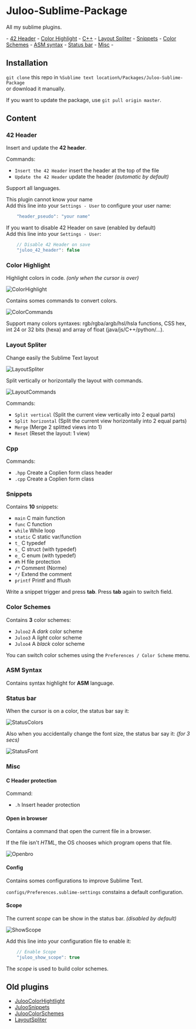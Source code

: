 # Juloo-Sublime-Package

All my sublime plugins.

\- [42 Header](#42-header) - [Color Highlight](#color-highlight) - [C++](#cpp) - [Layout Spliter](#layout-spliter) - [Snippets](#snippets) - [Color Schemes](#color-schemes) - [ASM syntax](#asm-syntax) - [Status bar](#status-bar) - [Misc](#misc) -

## Installation

`git clone` this repo in `%Sublime text location%/Packages/Juloo-Sublime-Package`<br />
or download it manually.

If you want to update the package, use `git pull origin master`.

## Content

### 42 Header

Insert and update the **42 header**.

Commands:
* `Insert the 42 Header` insert the header at the top of the file
* `Update the 42 Header` update the header _(automatic by default)_

Support all languages.

This plugin cannot know your name<br />
Add this line into your `Settings - User` to configure your user name:

```js
	"header_pseudo": "your name"
```

If you want to disable 42 Header on save (enabled by default)<br />
Add this line into your `Settings - User`:

```js
	// Disable 42 Header on save
	"juloo_42_header": false
```

### Color Highlight

Highlight colors in code. _(only when the cursor is over)_

![ColorHighlight](/images/color_highlight.png)

Contains somes commands to convert colors.

![ColorCommands](/images/color_commands.png)

Support many colors syntaxes: rgb/rgba/argb/hsl/hsla functions, CSS hex, int 24 or 32 bits (hexa) and array of float (java/js/C++/python/...).

### Layout Spliter

Change easily the Sublime Text layout

![LayoutSpliter](/images/layout_spliter.gif)

Split vertically or horizontally the layout with commands.

![LayoutCommands](/images/layout_commands.png)

Commands:

* `Split vertical` (Split the current view vertically into 2 equal parts)
* `Split horizontal` (Split the current view horizontally into 2 equal parts)
* `Merge` (Merge 2 splitted views into 1)
* `Reset` (Reset the layout: 1 view)

### Cpp

Commands:
* `.hpp` Create a Coplien form class header
* `.cpp` Create a Coplien form class

### Snippets

Contains **10** snippets:

* `main` C main function
* `func` C function
* `while` While loop
* `static` C static var/function
* `t_` C typedef
* `s_` C struct (with typedef)
* `e_` C enum (with typedef)
* `#h` H file protection
* `/*` Comment (Norme)
* `*/` Extend the comment
* `printf` Printf and fflush

Write a snippet trigger and press **tab**. Press **tab** again to switch field.

### Color Schemes

Contains **3** color schemes:

* `Juloo2` A _dark_ color scheme
* `Juloo3` A _light_ color scheme
* `Juloo4` A _black_ color scheme

You can switch color schemes using the `Preferences / Color Scheme` menu.

### ASM Syntax

Contains syntax highlight for **ASM** language.

### Status bar

When the cursor is on a color, the status bar say it:

![StatusColors](/images/status_colors.png)

Also when you accidentally change the font size, the status bar say it: _(for 3 secs)_

![StatusFont](/images/status_font.png)

### Misc

#### C Header protection

Command:
* `.h` Insert header protection

#### Open in browser

Contains a command that open the current file in a browser.

If the file isn't _HTML_, the OS chooses which program opens that file.

![Openbro](/images/misc_openbro.png)

#### Config

Contains somes configurations to improve Sublime Text.

`configs/Preferences.sublime-settings` constains a default configuration.

#### Scope

The current _scope_ can be show in the status bar. _(disabled by default)_

![ShowScope](/images/status_scope.png)

Add this line into your configuration file to enable it:

```js
	// Enable Scope
	"juloo_show_scope": true
```

The _scope_ is used to build color schemes.

## Old plugins

* [JulooColorHightlight](https://github.com/Julow/JulooColorHighlight)
* [JulooSnippets](https://github.com/Julow/Juloo-Snippets)
* [JulooColorSchemes](https://github.com/Julow/Juloo-Color-Schemes)
* [LayoutSpliter](https://github.com/Julow/LayoutSpliter)
